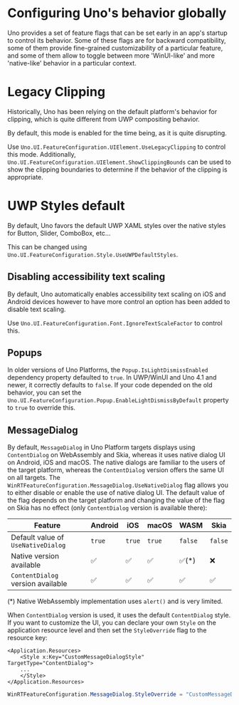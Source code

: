 # Configuring Uno's behavior globally

Uno provides a set of feature flags that can be set early in an app's startup to control its behavior. Some of these flags are for backward compatibility, some of them provide fine-grained customizability of a particular feature, and some of them allow to toggle between more 'WinUI-like' and more 'native-like' behavior in a particular context.

# Legacy Clipping
Historically, Uno has been relying on the default platform's behavior for clipping, which is quite different from UWP compositing behavior.

By default, this mode is enabled for the time being, as it is quite disrupting.

Use `Uno.UI.FeatureConfiguration.UIElement.UseLegacyClipping` to control this mode.
Additionally, `Uno.UI.FeatureConfiguration.UIElement.ShowClippingBounds` can be used to show the clipping boundaries to determine if the behavior of the clipping is appropriate.

# UWP Styles default

By default, Uno favors the default UWP XAML styles over the native styles for Button, Slider, ComboBox, etc...

This can be changed using `Uno.UI.FeatureConfiguration.Style.UseUWPDefaultStyles`.

## Disabling accessibility text scaling

By default, Uno automatically enables accessibility text scaling on iOS and Android devices however to have more control an option has been added to disable text scaling. 

Use `Uno.UI.FeatureConfiguration.Font.IgnoreTextScaleFactor` to control this. 

## Popups

In older versions of Uno Platforms, the `Popup.IsLightDismissEnabled` dependency property defaulted to `true`. In UWP/WinUI and Uno 4.1 and newer, it correctly defaults to `false`. If your code depended on the old behavior, you can set the `Uno.UI.FeatureConfiguration.Popup.EnableLightDismissByDefault` property to `true` to override this.

## MessageDialog

By default, `MessageDialog` in Uno Platform targets displays using `ContentDialog` on WebAssembly and Skia, whereas it uses native dialog UI on Android, iOS and macOS. The native dialogs are familiar to the users of the target platform, whereas the `ContentDialog` version offers the same UI on all targets. The  `WinRTFeatureConfiguration.MessageDialog.UseNativeDialog` flag allows you to either disable or enable the use of native dialog UI. The default value of the flag depends on the target platform and changing the value of the flag on Skia has no effect (only `ContentDialog` version is available there):

| Feature        | Android | iOS | macOS | WASM | Skia |
|----------------|---------|-----|-------|------| --- |
| Default value of `UseNativeDialog`     | `true` | `true` |  `true`   | `false` | `false` |
| Native version available     | ✅ | ✅ |  ✅   | ✅(*) | ❌ |
| `ContentDialog` version available     | ✅ | ✅ |  ✅   | ✅ | ✅ |

(*) Native WebAssembly implementation uses `alert()` and is very limited.

When `ContentDialog` version is used, it uses the default `ContentDialog` style. If you want to customize the UI, you can declare your own `Style` on the application resource level and then set the `StyleOverride` flag to the resource key:

```xaml
<Application.Resources>
    <Style x:Key="CustomMessageDialogStyle" TargetType="ContentDialog">
    ...
    </Style>
</Application.Resources>
```

```c#
WinRTFeatureConfiguration.MessageDialog.StyleOverride = "CustomMessageDialogStyle";
```